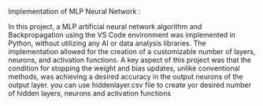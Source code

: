Implementation of MLP Neural Network : 

In this project, a MLP artificial neural network algorithm and Backpropagation using the VS Code environment was implemented in Python, without utilizing any AI or data analysis libraries. 
The implementation allowed for the creation of a customizable number of layers, neurons, and activation functions. 
A key aspect of this project was that the condition for stopping the weight and bias updates, unlike conventional methods, was achieving a desired accuracy in the output neurons of the output layer.
you can use hiddenlayer.csv file to create yor desired number of hidden layers, neurons and activation functions

